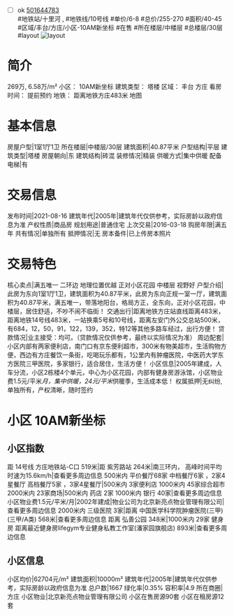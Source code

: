 - [ ] ok [501644783](https://bj.5i5j.com/ershoufang/501644783.html)  
 #地铁站/十里河 ,  #地铁线/10号线
#单价/6-8 #总价/255-270 #面积/40-45   #区域/丰台/方庄/小区-10AM新坐标 #在售 #所在楼层/中楼层 #总楼层/30层 #layout 
![layout](http://image2a.5i5j.com/bdir/layout/bbeb3eea8d494881a638fde760a8f257.jpg_P5.jpg) 
# 简介 
 269万,  6.58万/m² 
小区： 10AM新坐标
建筑类型： 塔楼
区域： 丰台 方庄
看房时间： 提前预约
地铁： 距离地铁方庄483米 地图
# 基本信息 
 房屋户型|1室1厅1卫
所在楼层|中楼层/30层
建筑面积|40.87平米
户型结构|平层
建筑类型|塔楼
房屋朝向|东
建筑结构|砖混
装修情况|精装
供暖方式|集中供暖
配备电梯|有
# 交易信息 
 发布时间|2021-08-16
建筑年代|2005年|建筑年代仅供参考，实际房龄以政府信息为准
产权性质|商品房
规划用途|普通住宅
上次交易|2016-03-18
购房年限|满五年
共有情况|单独所有
抵押情况|无
房本备件|已上传房本照片
# 交易特色 
 核心卖点|满五唯一 二环边 地理位置优越 正对小区花园 中楼层 视野好
户型介绍|此房为东向1室1厅1卫，建筑面积为40.87平米，此房为东向正规一室一厅，建筑面积为40.87平米，满五唯一，带落地阳台，格局方正，全东向，正对小区花园，中楼层，居住舒适，不吵不闹不临街！
交通出行|距离地铁方庄站直线距离483米，距离地铁14号线483米，一站换乘5号和10号线，距离左安门外公交总站500米，有684，12，50，91，122，139，352，特12等其他多路车经过，出行方便！
贷款情况|业主接受：均可。（贷款情况仅供参考，最终以实际情况为准）
周边配套|小区内部有两家便利店，南门口有京东便利超市，300米有物美超市，生活购物方便，西边有方庄餐饮一条街，吃喝玩乐都有，1公里内有肿瘤医院，中医药大学东方医院三甲医院，多家银行，适合居住，生活方便！
小区信息|2005年建成，人车分流，小区2栋楼4个单元，中心为小区花园，内部有健身房游泳馆，小区物业费1.5元/平米*月，集中供暖，24元/平米*供暖季，生活成本低！
权属抵押|无纠纷,单独所有，产权清晰，随时签约
# 小区 10AM新坐标
## 小区指数 
 距 14号线 方庄地铁站-C口 519米|距 紫芳路站 264米|南三环内， 高峰时间平均时速为15.6km/h|查看更多周边信息
500米内 平价餐厅68家
中档餐厅6家 ，2家4星餐厅
高档餐厅5家 ，3家4星餐厅|500米内 3家便利店
1000米内 45家综合超市
2000米内 23家商场|500米内 药店 2家
1000米内 银行 40家|查看更多周边信息
小区物业费1.5元/平米/月|2002年建成|物业公司为北京新亮点物业管理有限公司|查看更多周边信息
2000米内 三级医院 3家|距离 中国医学科学院肿瘤医院(三甲) (三甲/A类) 568米|查看更多周边信息
距离 弘善公园 348米|1000米内 29家 健身房
距离最近健身房lifegym专业健身私教工作室(潘家园旗舰店) 893米|查看更多周边信息
## 小区信息 
 小区均价|62704元/m²
建筑面积|10000m²
建筑年代|2005年|建筑年代仅供参考，实际房龄以政府信息为准
总户数|1667
绿化率|0.35%
容积率|4.9
所在商圈|方庄
小区物业|北京新亮点物业管理有限公司
小区在售房源90套
小区在租房源12套

